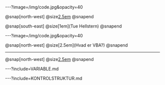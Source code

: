 ---?image=/img/code.jpg&opacity=40

@snap[north-west]
  @size[2.5em](VBA)
@snapend

@snap[south-east]
@size[1em](Tue Hellstern)
@snapend


---?image=/img/code.jpg&opacity=40

@snap[north-west]
  @size[2.5em](Hvad er VBA?)
@snapend

--- 
@snap[north-west]
  @size[2.5em](Grundlæggende)
@snapend



---?include=VARIABLE.md

---?include=KONTROLSTRUKTUR.md
